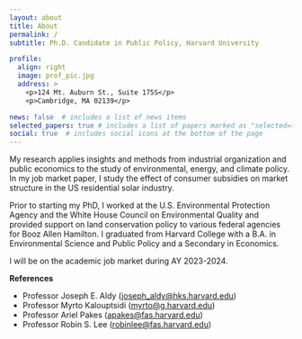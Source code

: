 ```yaml
---
layout: about
title: About
permalink: /
subtitle: Ph.D. Candidate in Public Policy, Harvard University

profile:
  align: right
  image: prof_pic.jpg
  address: >
    <p>124 Mt. Auburn St., Suite 175S</p>
    <p>Cambridge, MA 02139</p>

news: false  # includes a list of news items
selected_papers: true # includes a list of papers marked as "selected={true}"
social: true  # includes social icons at the bottom of the page
---
```


My research applies insights and methods from industrial organization and public economics to the study of environmental, energy, and climate policy.  In my job market paper, I study the effect of consumer subsidies on market structure in the US residential solar industry.

Prior to starting my PhD, I worked at the U.S. Environmental Protection Agency and the White House Council on Environmental Quality and provided support on land conservation policy to various federal agencies for Booz Allen Hamilton. I graduated from Harvard College with a B.A. in Environmental Science and Public Policy and a Secondary in Economics.

I will be on the academic job market during AY 2023-2024.

<strong>References</strong>
* Professor Joseph E. Aldy ([joseph_aldy@hks.harvard.edu](mailto:joseph_aldy@hks.harvard.edu))
* Professor Myrto Kalouptsidi ([myrto@g.harvard.edu](mailto:myrto@g.harvard.edu))
* Professor Ariel Pakes ([apakes@fas.harvard.edu](mailto:apakes@fas.harvard.edu))
* Professor Robin S. Lee ([robinlee@fas.harvard.edu](mailto:robinlee@fas.harvard.edu))